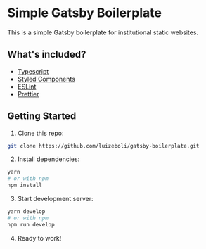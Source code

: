 # Simple Gatsby Boilerplate

This is a simple Gatsby boilerplate for institutional static websites.

## What's included?

- [Typescript](https://www.typescriptlang.org/)
- [Styled Components](https://styled-components.com/)
- [ESLint](https://eslint.org/)
- [Prettier](https://prettier.io/)

## Getting Started

1. Clone this repo:

```zsh
git clone https://github.com/luizeboli/gatsby-boilerplate.git
```

2. Install dependencies:

```zsh
yarn
# or with npm
npm install
```

3. Start development server:

```zsh
yarn develop
# or with npm
npm run develop
```

4. Ready to work!
